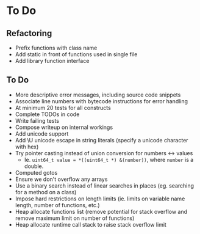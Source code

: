 
To Do
=====


## Refactoring

* Prefix functions with class name
* Add static in front of functions used in single file
* Add library function interface


## To Do

* More descriptive error messages, including source code snippets
* Associate line numbers with bytecode instructions for error handling
* At minimum 20 tests for all constructs
* Complete TODOs in code
* Write failing tests
* Compose writeup on internal workings
* Add unicode support
* Add \U unicode escape in string literals (specify a unicode character with hex)
* Try pointer casting instead of union conversion for numbers <-> values
	* Ie. `uint64_t value = *((uint64_t *) &(number))`, where `number` is a double.
* Computed gotos
* Ensure we don't overflow any arrays
* Use a binary search instead of linear searches in places (eg. searching for a method on a class)
* Impose hard restrictions on length limits (ie. limits on variable name length, number of functions, etc.)
* Heap allocate functions list (remove potential for stack overflow and remove maximum limit on number of functions)
* Heap allocate runtime call stack to raise stack overflow limit
